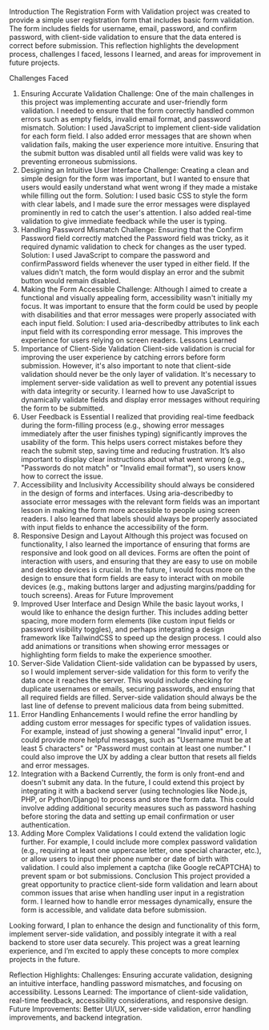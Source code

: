 Introduction
The Registration Form with Validation project was created to provide a simple user registration form that includes basic form validation. The form includes fields for username, email, password, and confirm password, with client-side validation to ensure that the data entered is correct before submission. This reflection highlights the development process, challenges I faced, lessons I learned, and areas for improvement in future projects.

Challenges Faced
1. Ensuring Accurate Validation
Challenge: One of the main challenges in this project was implementing accurate and user-friendly form validation. I needed to ensure that the form correctly handled common errors such as empty fields, invalid email format, and password mismatch.
Solution: I used JavaScript to implement client-side validation for each form field. I also added error messages that are shown when validation fails, making the user experience more intuitive. Ensuring that the submit button was disabled until all fields were valid was key to preventing erroneous submissions.
2. Designing an Intuitive User Interface
Challenge: Creating a clean and simple design for the form was important, but I wanted to ensure that users would easily understand what went wrong if they made a mistake while filling out the form.
Solution: I used basic CSS to style the form with clear labels, and I made sure the error messages were displayed prominently in red to catch the user's attention. I also added real-time validation to give immediate feedback while the user is typing.
3. Handling Password Mismatch
Challenge: Ensuring that the Confirm Password field correctly matched the Password field was tricky, as it required dynamic validation to check for changes as the user typed.
Solution: I used JavaScript to compare the password and confirmPassword fields whenever the user typed in either field. If the values didn't match, the form would display an error and the submit button would remain disabled.
4. Making the Form Accessible
Challenge: Although I aimed to create a functional and visually appealing form, accessibility wasn't initially my focus. It was important to ensure that the form could be used by people with disabilities and that error messages were properly associated with each input field.
Solution: I used aria-describedby attributes to link each input field with its corresponding error message. This improves the experience for users relying on screen readers.
Lessons Learned
1. Importance of Client-Side Validation
Client-side validation is crucial for improving the user experience by catching errors before form submission. However, it's also important to note that client-side validation should never be the only layer of validation. It's necessary to implement server-side validation as well to prevent any potential issues with data integrity or security.
I learned how to use JavaScript to dynamically validate fields and display error messages without requiring the form to be submitted.
2. User Feedback is Essential
I realized that providing real-time feedback during the form-filling process (e.g., showing error messages immediately after the user finishes typing) significantly improves the usability of the form. This helps users correct mistakes before they reach the submit step, saving time and reducing frustration.
It’s also important to display clear instructions about what went wrong (e.g., "Passwords do not match" or "Invalid email format"), so users know how to correct the issue.
3. Accessibility and Inclusivity
Accessibility should always be considered in the design of forms and interfaces. Using aria-describedby to associate error messages with the relevant form fields was an important lesson in making the form more accessible to people using screen readers.
I also learned that labels should always be properly associated with input fields to enhance the accessibility of the form.
4. Responsive Design and Layout
Although this project was focused on functionality, I also learned the importance of ensuring that forms are responsive and look good on all devices. Forms are often the point of interaction with users, and ensuring that they are easy to use on mobile and desktop devices is crucial.
In the future, I would focus more on the design to ensure that form fields are easy to interact with on mobile devices (e.g., making buttons larger and adjusting margins/padding for touch screens).
Areas for Future Improvement
1. Improved User Interface and Design
While the basic layout works, I would like to enhance the design further. This includes adding better spacing, more modern form elements (like custom input fields or password visibility toggles), and perhaps integrating a design framework like TailwindCSS to speed up the design process.
I could also add animations or transitions when showing error messages or highlighting form fields to make the experience smoother.
2. Server-Side Validation
Client-side validation can be bypassed by users, so I would implement server-side validation for this form to verify the data once it reaches the server. This would include checking for duplicate usernames or emails, securing passwords, and ensuring that all required fields are filled.
Server-side validation should always be the last line of defense to prevent malicious data from being submitted.
3. Error Handling Enhancements
I would refine the error handling by adding custom error messages for specific types of validation issues. For example, instead of just showing a general "Invalid input" error, I could provide more helpful messages, such as "Username must be at least 5 characters" or "Password must contain at least one number."
I could also improve the UX by adding a clear button that resets all fields and error messages.
4. Integration with a Backend
Currently, the form is only front-end and doesn't submit any data. In the future, I could extend this project by integrating it with a backend server (using technologies like Node.js, PHP, or Python/Django) to process and store the form data.
This could involve adding additional security measures such as password hashing before storing the data and setting up email confirmation or user authentication.
5. Adding More Complex Validations
I could extend the validation logic further. For example, I could include more complex password validation (e.g., requiring at least one uppercase letter, one special character, etc.), or allow users to input their phone number or date of birth with validation.
I could also implement a captcha (like Google reCAPTCHA) to prevent spam or bot submissions.
Conclusion
This project provided a great opportunity to practice client-side form validation and learn about common issues that arise when handling user input in a registration form. I learned how to handle error messages dynamically, ensure the form is accessible, and validate data before submission.

Looking forward, I plan to enhance the design and functionality of this form, implement server-side validation, and possibly integrate it with a real backend to store user data securely. This project was a great learning experience, and I’m excited to apply these concepts to more complex projects in the future.

Reflection Highlights:
Challenges: Ensuring accurate validation, designing an intuitive interface, handling password mismatches, and focusing on accessibility.
Lessons Learned: The importance of client-side validation, real-time feedback, accessibility considerations, and responsive design.
Future Improvements: Better UI/UX, server-side validation, error handling improvements, and backend integration.